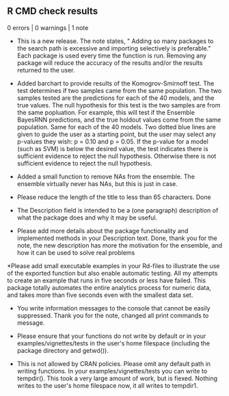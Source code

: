 ## R CMD check results

0 errors | 0 warnings | 1 note

* This is a new release.
The note states, " Adding so many packages to the search path is excessive and importing
  selectively is preferable."
Each package is used every time the function is run. Removing any package will reduce the accuracy of the results and/or the results returned to the user.


* Added barchart to provide results of the Komogrov-Smirnoff test.
The test determines if two samples came from the same population. The two samples tested are the predictions for each of the 40 models, and the true values.
The null hypothesis for this test is the two samples are from the same popluation.
For example, this will test if the Ensemble BayesRNN predictions, and the true holdout values come from the same population. Same for each of the 40 models.
Two dotted blue lines are given to guide the user as a starting point, but the user may select any p-values they wish: p = 0.10 and p = 0.05.
If the p-value for a model (such as SVM) is below the desired value, the test indicates there is sufficient evidence to reject the null hypothesis. Otherwise there is not sufficient evidence to reject the null hypothesis.

* Added a small function to remove NAs from the ensemble.
The ensemble virtually never has NAs, but this is just in case.

* Please reduce the length of the title to less than 65 characters.
Done

* The Description field is intended to be a (one paragraph) description of what the package does and why it may be useful.
* Please add more details about the package functionality and implemented methods in your Description text.
Done, thank you for the note, the new description has more the motivation for the ensemble, and how it can be used to solve real problems

*Please add small executable examples in your Rd-files to illustrate the use of the exported function but also enable automatic testing.
All my attempts to create an example that runs in five seconds or less have failed. This package totally automates the entire analytics process for
numeric data, and takes more than five seconds even with the smallest data set.

* You write information messages to the console that cannot be easily suppressed.
Thank you for the note, changed all print commands to message.

* Please ensure that your functions do not write by default or in your examples/vignettes/tests in the user's home filespace (including the package directory and getwd()).
* This is not allowed by CRAN policies. Please omit any default path in writing functions. In your examples/vignettes/tests you can write to tempdir().
This took a very large amount of work, but is fiexed. Nothing writes to the user's home filespace now, it all writes to tempdir1.
